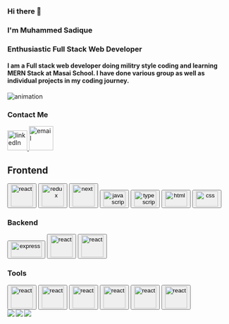 ### Hi there 👋
<h3>I'm Muhammed Sadique</h3>
<h3>Enthusiastic Full Stack Web Developer</h3>
<h4>I am a Full stack web developer doing militry style coding and learning MERN Stack at Masai School. I have done various group as well as individual projects in my coding journey.</h4>
   <img src='https://devtechnosys.com/insights/wp-content/uploads/2021/07/full-stack-development.gif' alt='animation'></img>
   <br/>
   <h3 margin="auto" padding='30px'>Contact Me</h3>
        <a href="https://www.linkedin.com/in/muhammed-sadique-064385230/">
    <img width='45px'  src='https://yt3.ggpht.com/a/AATXAJwNDs73uwz2TI0tc7BnsBSVj6mmFQ0Go05fuQ=s900-c-k-c0xffffffff-no-rj-mo' alt='linkedIn'></img>   
      </a>
      <a href="mailto:mhdsadique8@gmail.com">
        <Image width="55px" src="https://www.bing.com/th?id=OIP.ZYBoGvR_bfdiAQLZZpVHQAHaFj&w=288&h=216&c=8&rs=1&qlt=90&o=6&dpr=1.3&pid=3.1&rm=2" alt="email"></Image>
        </a>
            <div >
              <div >
           <div >
           <h2 padding='20px'>Frontend </h2>
           <button>
         <img width="50px" src="https://www.bing.com/th?id=OSK.ba13f442edde2a689da52b7784617c05&w=188&h=132&c=7&o=6&dpr=1.3&pid=SANGAM"  alt="react" srcset="" />
        </button>
        <button   >
          <img width="50px" src="https://www.bing.com/th?id=OSK.1d38bd7bfd244a573a3170a3f753c900&w=188&h=132&c=7&o=6&dpr=1.3&pid=SANGAM"  alt="redux"  />
          </button>
          <button >       
          <img width="50px" src="https://www.bing.com/th?id=OSK.7725c07a837e7c19288888aefb937d35&w=188&h=132&c=7&o=6&dpr=1.3&pid=SANGAM"  alt="next" />
          </button> <button   >         
          <img width="50px" height="35px" src="https://static.javatpoint.com/images/javascript/javascript_logo.png"  alt="javascript" srcset="" />
          </button> <button >        
        <img width="50px" height="35px" src="https://www.bing.com/th?id=OSK.ad0ecb359ba825ee4ee36a258cd082a9&w=148&h=148&c=7&o=6&dpr=1.3&pid=SANGAM"  alt="typescript" srcset="" />
        </button>
        <button   >     
          <img width="50px" height="35px"  src="https://www.bing.com/th?id=OSK.245a0c598c9232fbf3012ded3336f4c4&w=148&h=148&c=7&o=6&dpr=1.3&pid=SANGAM"  alt="html" srcset="" />
          </button>
          <button    >         
          <img width="50px" height="35px" src="https://upload.wikimedia.org/wikipedia/commons/thumb/d/d5/CSS3_logo_and_wordmark.svg/180px-CSS3_logo_and_wordmark.svg.png"  alt="css" srcset="" />
          </button>
           </div>        
           <h3 >Backend</h3> 
        <button          > 
          <img width="70px" height="35px" src="https://d1jnx9ba8s6j9r.cloudfront.net/blog/wp-content/uploads/2019/07/express-logo-528x240.png"  alt="express" srcset="" />
          </button>
           <button > 
         <img width="50px" src="https://www.bing.com/th?id=OSK.5bf4de34d8317d399f0d701027322bbc&w=188&h=132&c=7&o=6&dpr=1.3&pid=SANGAM"  alt="react" srcset="" />
         </button>
          <button>
          <img width="50px" src="https://www.bing.com/th?id=OSK.6369cc7cb99b3a1eca38327120177828&w=188&h=132&c=7&o=6&dpr=1.3&pid=SANGAM"  alt="react" srcset="" />
          </button>
        </div>
            </div>  
              <div w='100%'>
           <h3 textAlign='center'>Tools</h3>
         <div textAlign='center'margin="auto">    
        <button >  
        <img  width="50px"  src="https://www.bing.com/th?id=OSK.f7b9c150ce4a552225f3285d2045d78b&w=148&h=148&c=7&o=6&dpr=1.3&pid=SANGAM"  alt="react" srcset="" />
        </button>
        <button>       
        <img width="50px"  src="https://www.bing.com/th?id=OSK.b15146a8bebfb993c6dad4725c884d6d&w=148&h=148&c=7&o=6&dpr=1.3&pid=SANGAM"  alt="react"  />
        </button>
        <button >      
        <img  width="50px"  src="https://www.bing.com/th?id=AMMS_140e43bcedca90dcd8a8e353b64e999d&w=148&h=148&c=7&o=6&dpr=1.3&pid=SANGAM"  alt="react" />
        </button> <button   >      
        <img  width="50px"  src="https://www.bing.com/th?id=OSK.43d35f106164cf8683dc62afd2102d69&w=148&h=148&c=7&o=6&dpr=1.3&pid=SANGAM"  alt="react" srcset="" />
        </button>
         <button  >      
        <img width="50px"  src="https://www.bing.com/th?id=AMMS_9f9139c5534e00448b72088aebb168e0&w=148&h=148&c=7&o=6&dpr=1.3&pid=SANGAM"  alt="react" srcset="" />
        </button>
        <button>
        <img  width="50px" height="50px" src="https://www.bing.com/th?id=OSK.9fdede4794d05f5eec77fbad77985638&w=188&h=132&c=7&o=6&dpr=1.3&pid=SANGAM"  alt="react" srcset="" />
        </button>
              </div>
     <GitHubCalendar username="mhdsadique"   </GitHubCalendar>
      <img  align="left" src="https://github-readme-stats.vercel.app/api?username=mhdsadique&count_private=true&show_icons=true" />
     <img  src="https://github-readme-stats.vercel.app/api/top-langs/?username=mhdsadique"/> 
     <img  align="left" src="https://github-readme-streak-stats.herokuapp.com/?user=mhdsadique"/>
            </div>      
<!-- **mhdsadique/mhdsadique** is a ✨ _special_ ✨ repository because its `README.md` (this file) appears on your GitHub profile. -->

<!-- Here are some ideas to get you started: -->
<!-- - 🔭 I’m currently working on ...
- 🌱 I’m currently learning ...
- 👯 I’m looking to collaborate on ...
- 🤔 I’m looking for help with ...
- 💬 Ask me about ...
- 📫 How to reach me: ...
- 😄 Pronouns: ...
- ⚡ Fun fact: ...
 -->


